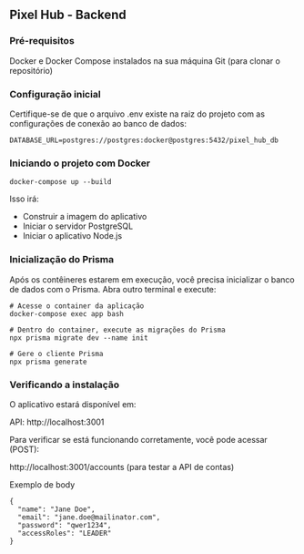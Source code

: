 ## Pixel Hub - Backend

### Pré-requisitos
Docker e Docker Compose instalados na sua máquina
Git (para clonar o repositório)

### Configuração inicial
Certifique-se de que o arquivo .env existe na raiz do projeto com as configurações de conexão ao banco de dados:
```
DATABASE_URL=postgres://postgres:docker@postgres:5432/pixel_hub_db
```

### Iniciando o projeto com Docker

```
docker-compose up --build
```
Isso irá:
- Construir a imagem do aplicativo
- Iniciar o servidor PostgreSQL
- Iniciar o aplicativo Node.js

### Inicialização do Prisma
Após os contêineres estarem em execução, você precisa inicializar o banco de dados com o Prisma. Abra outro terminal e execute:

```
# Acesse o container da aplicação
docker-compose exec app bash

# Dentro do container, execute as migrações do Prisma
npx prisma migrate dev --name init

# Gere o cliente Prisma
npx prisma generate
```

### Verificando a instalação
O aplicativo estará disponível em:

API: http://localhost:3001

Para verificar se está funcionando corretamente, você pode acessar (POST):

http://localhost:3001/accounts (para testar a API de contas)

Exemplo de body 
```
{
  "name": "Jane Doe",
  "email": "jane.doe@mailinator.com",
  "password": "qwer1234",
  "accessRoles": "LEADER"
}
``` 